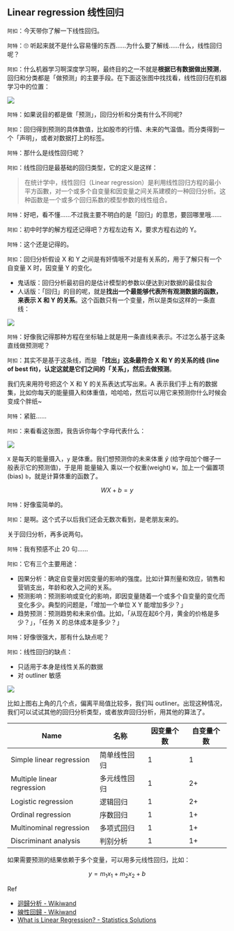 ## Linear regression 线性回归
``阿扣``：今天带你了解一下线性回归。

``阿特``：🙄 听起来就不是什么容易懂的东西……为什么要了解线……什么，线性回归呢？

``阿扣``：什么机器学习啊深度学习啊，最终目的之一不就是**根据已有数据做出预测**，回归和分类都是「做预测」的主要手段。在下面这张图中找找看，线性回归在机器学习中的位置：

![](http://7xjpra.com1.z0.glb.clouddn.com/LinearRegressionInML.png)

``阿特``：如果说目的都是做「预测」，回归分析和分类有什么不同呢?

``阿扣``：回归得到预测的具体数值，比如股市的行情、未来的气温值。而分类得到一个「声明」，或者对数据打上的标签。

``阿特``：那什么是线性回归呢？

``阿扣``：线性回归是最基础的回归类型，它的定义是这样：

> 在统计学中，线性回归（Linear regression）是利用线性回归方程的最小平方函數，对一个或多个自变量和因变量之间关系建模的一种回归分析。这种函数是一个或多个回归系数的模型参数的线性组合。

``阿特``：好吧，看不懂……不过我主要不明白的是「回归」的意思，要回哪里哦……

``阿扣``：初中时学的解方程还记得吧？方程左边有 X，要求方程右边的 Y。

``阿特``：这个还是记得的。

``阿扣``：回归分析假设 X 和 Y 之间是有奸情哦不对是有关系的，用于了解只有一个自变量 X 时，因变量 Y 的变化。

- 鬼话版：回归分析最初目的是估计模型的参数以便达到对数据的最佳拟合
- 人话版：「回归」的目的呢，就是**找出一个最能够代表所有观测数据的函数，来表示 X 和 Y 的关系**。这个函数只有一个变量，所以是类似这样的一条直线：

![](https://upload.wikimedia.org/wikipedia/commons/thumb/3/3a/Linear_regression.svg/640px-Linear_regression.svg.png?1512632790654)

``阿特``：好像我记得那种方程在坐标轴上就是用一条直线来表示。不过怎么基于这条直线做预测呢？

``阿扣``：其实不是基于这条线，而是 **「找出」这条最符合 X 和 Y 的关系的线 (line of best fit)，认定这就是它们之间的「关系」，然后去做预测**。

我们先来用符号把这个 X 和 Y 的关系表达式写出来。A 表示我们手上有的数据集，比如你每天的能量摄入和体重值，哈哈哈，然后可以用它来预测你什么时候会变成个胖纸~

``阿特``：紧脏……

``阿扣``：来看看这张图，我告诉你每个字母代表什么：

![](http://7xjpra.com1.z0.glb.clouddn.com/linearClassifier1.png)

``X`` 是每天的能量摄入，``y`` 是体重。我们想预测你的未来体重 $\hat y$ (给字母加个帽子一般表示它的预测值)，于是用 能量输入 乘以一个权重(weight) ``W``，加上一个偏置项(bias) ``b``，就是计算体重的函数了。

$$WX + b = y$$

``阿特``：好像蛮简单的。

``阿扣``：是啊。这个式子以后我们还会无数次看到，是老朋友来的。

关于回归分析，再多说两句。

``阿特``：我有预感不止 20 句……

``阿扣``：它有三个主要用途：

- 因果分析：确定自变量对因变量的影响的强度。比如计算剂量和效应，销售和营销支出，年龄和收入之间的关系。
- 预测影响：预测影响或变化的影响，即因变量随着一个或多个自变量的变化而变化多少。典型的问题是，「增加一个单位 X Y 能增加多少？」
- 趋势预测：预测趋势和未来价值。比如，「从现在起6个月，黄金的价格是多少？」，「任务 X 的总体成本是多少？」

``阿特``：好像很强大，那有什么缺点呢？

``阿扣``：线性回归的缺点：

- 只适用于本身是线性关系的数据
- 对 outliner 敏感

![](https://d17h27t6h515a5.cloudfront.net/topher/2017/January/588681bb_lin-reg-w-outliers/lin-reg-w-outliers.png)

比如上图右上角的几个点，偏离平局值比较多，我们叫 outliner。出现这种情况，我们可以试试其他的回归分析类型，或者放弃回归分析，用其他的算法了。

Name|名称|因变量个数|自变量个数
---|---|---|---
Simple linear regression |简单线性回归|1|1
Multiple linear regression |多元线性回归|1|2+
Logistic regression |逻辑回归|1|2+
Ordinal regression |序数回归|1|1+
Multinominal regression |多项式回归|1|1+
Discriminant analysis |判别分析|1|1+

如果需要预测的结果依赖于多个变量，可以用多元线性回归，比如：

$$y = m_1x_1 + m_2x_2 + b$$





Ref
- [迴歸分析 - Wikiwand](https://www.wikiwand.com/zh/%E8%BF%B4%E6%AD%B8%E5%88%86%E6%9E%90)
- [線性回歸 - Wikiwand](https://www.wikiwand.com/zh/%E7%B7%9A%E6%80%A7%E5%9B%9E%E6%AD%B8)
- [What is Linear Regression? - Statistics Solutions](http://www.statisticssolutions.com/what-is-linear-regression/)
